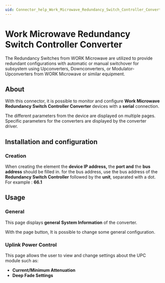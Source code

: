 ```yaml
---
uid: Connector_help_Work_Microwave_Redundancy_Switch_Controller_Converter
---
```


# Work Microwave Redundancy Switch Controller Converter

The Redundancy Switches from WORK Microwave are utilized to provide redundant configurations with automatic or manual switchover for subsystem using Upconverters, Downconverters, or Modulator-Upconverters from WORK Microwave or similar equipment.

## About

With this connector, it is possible to monitor and configure **Work Microwave Redundancy Switch Controller Converter** devices with a **serial** connection.

The different parameters from the device are displayed on multiple pages. Specific parameters for the converters are displayed by the converter driver.

## Installation and configuration

### Creation

When creating the element the **device IP address,** the **port and** the **bus address** should be filled in.
for the bus address, use the bus address of the **Redundancy Switch Controller** followed by the **unit**, separated with a dot. For example : **66.1**

## Usage

### General

This page displays **general System Information** of the converter.

With the page button, It is possible to change some general configuration.

### Uplink Power Control

This page allows the user to view and change settings about the UPC module such as:

- **Current/Minimum Attenuation**
- **Deep Fade Settings**
